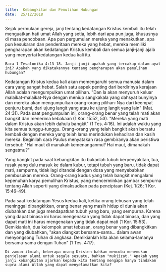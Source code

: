 ```yaml
---
title:  Kebangkitan dan Pemulihan Hubungan
date:  25/12/2018
---
```


Sejak permulaan gereja, janji tentang kedatangan Kristus kembali itu telah menguatkan hati umat Allah yang setia, lebih dari apa pun juga, khususnya di masa pencobaan. Apa pun pergumulan mereka yang menakutkan, apa pun kesukaran dan penderitaan mereka yang hebat, mereka memiliki pengharapan akan kedatangan Kristus kembali dan semua janji-janji ajaib yang menyertai kedatangan kedua kali itu.

`Baca 1 Tesalonika 4:13-18. Janji-janji apakah yang tercakup dalam ayat ini? Apakah yang dikatakannya tentang pengharapan akan pemulihan hubungan?`

Kedatangan Kristus kedua kali akan memengaruhi semua manusia dalam cara yang sangat hebat. Salah satu aspek penting dari berdirinya kerajaan Allah adalah mengumpulkan umat pilihan. "Dan Ia akan menyuruh keluar malaikat-malaikat-Nya dengan meniup sangkakala yang dahsyat bunyinya dan mereka akan mengumpulkan orang-orang pilihan-Nya dari keempat penjuru bumi, dari ujung langit yang atau ke ujung langit yang lain" (Mat. 24:31). Pada saat pengumpulan ini, orang-orang benar yang telah mati akan bangkit dan menerima kebakaan (1 Kor. 15:52, 53). "Mereka yang mati dalam Kristus akan lebih dahulu bangkit" (1 Tes. 4:16). Ini adalah waktu yang kita semua tunggu-tunggu. Orang-orang yang telah bangkit akan bersatu kembali dengan mereka yang telah lama merindukan kehadiran dan kasih mereka. Beginilah cara Paulus menyatakan rasa gembiranya akan peristiwa tersebut: "Hai maut di manakah kemenanganmu? Hai maut, dimanakah sengatmu?"

Yang bangkit pada saat kebangkitan itu bukanlah tubuh berpenyakitan, tua, rusak yang dulu masuk ke dalam kubur, tetapi tubuh yang baru, tidak dapat mati, sempurna, tidak lagi ditandai dengan dosa yang menyebabkan pembusukan mereka. Orang-orang kudus yang telah bangkit mengalami kepenuhan karya pemulihan Kristus, yang mencerminkan gambar sempurna tentang Allah seperti yang dimaksudkan pada penciptaan (Kej. 1:26; 1 Kor. 15:46-49).

Pada saat kedatangan Yesus kedua kali, ketika orang tebusan yang telah meninggal dibangkitkan, orang benar yang masih hidup di dunia akan diubahkan dan juga mendapatkan tubuh yang baru, yang sempurna. Karena yang dapat binasa ini harus mengenakan yang tidak dapat binasa, dan yang dapat mati ini harus mengenakan yang tidak dapat mati (1 Kor. 15:53). Demikianlah, dua kelompok umat tebusan, orang benar yang dibangkitkan dan yang diubahkan, "akan diangkat bersama-sama... dalam awan menyongsong Tuhan di angkasa. Demikianlah kita akan selama-lamanya bersama-sama dengan Tuhan" (1 Tes. 4:17).

`Di zaman ilmiah, beberapa orang Kristen bahkan mencoba menemukan penjelasan alami untuk segala sesuatu, bahkan "mukjizat." Apakah yang janji kebangkitan ajarkan kepada kita tentang mengapa hanya tindakan supra alami Allah yang dapat menyelamatkan kita?`